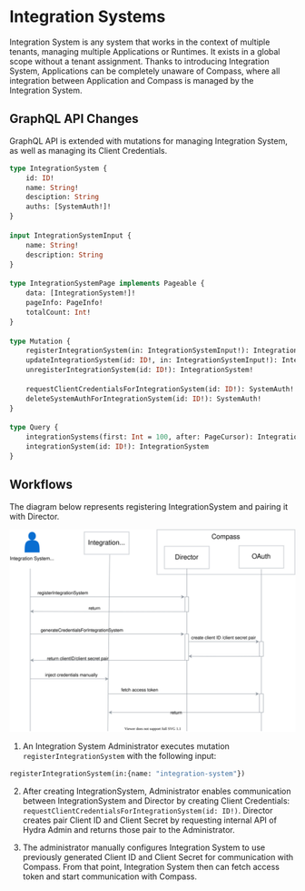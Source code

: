 # Integration Systems 

Integration System is any system that works in the context of multiple tenants, managing multiple Applications or Runtimes. 
It exists in a global scope without a tenant assignment.
Thanks to introducing Integration System, Applications can be completely unaware of Compass, where all 
integration between Application and Compass is managed by the Integration System.

## GraphQL API Changes

GraphQL API is extended with mutations for managing Integration System, as well as 
managing its Client Credentials.
```graphql
type IntegrationSystem {
    id: ID!
    name: String!
    desciption: String
    auths: [SystemAuth!]!
}

input IntegrationSystemInput {
    name: String!
    description: String
}

type IntegrationSystemPage implements Pageable {
	data: [IntegrationSystem!]!
	pageInfo: PageInfo!
	totalCount: Int!
}

type Mutation {
    registerIntegrationSystem(in: IntegrationSystemInput!): IntegrationSystem!
    updateIntegrationSystem(id: ID!, in: IntegrationSystemInput!): IntegrationSystem!
    unregisterIntegrationSystem(id: ID!): IntegrationSystem! 
    
    requestClientCredentialsForIntegrationSystem(id: ID!): SystemAuth!
    deleteSystemAuthForIntegrationSystem(id: ID!): SystemAuth!
}

type Query {
    integrationSystems(first: Int = 100, after: PageCursor): IntegrationSystemPage!
    integrationSystem(id: ID!): IntegrationSystem
}
```

## Workflows
The diagram below represents registering IntegrationSystem and pairing it with Director.

![](./assets/integration-system-registration.svg)

1. An Integration System Administrator executes mutation  `registerIntegrationSystem` with the following input:
```graphql
registerIntegrationSystem(in:{name: "integration-system"})
```

2. After creating IntegrationSystem, Administrator enables communication between IntegrationSystem and Director by
creating Client Credentials: `requestClientCredentialsForIntegrationSystem(id: ID!)`.
Director creates pair Client ID and Client Secret by requesting internal API of Hydra Admin and returns those pair to the 
Administrator.

3. The administrator manually configures Integration System to use previously generated Client ID and Client Secret
for communication with Compass. From that point, Integration System then can fetch access token and start communication
with Compass.